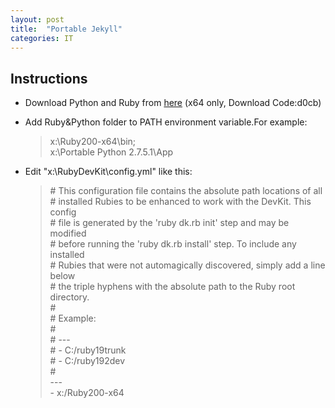 ```yaml
---
layout: post
title:  "Portable Jekyll"
categories: IT
---
```


## Instructions

* Download Python and Ruby from <a href="http://yunpan.cn/cgUMVmjZvjn6T" target="_blank">here</a> (x64 only, Download Code:d0cb)

* Add Ruby&Python folder to PATH environment variable.For example:  

	>x:\Ruby200-x64\bin;  
	>x:\Portable Python 2.7.5.1\App

* Edit "x:\RubyDevKit\config.yml" like this:

	>\# This configuration file contains the absolute path locations of all  
	>\# installed Rubies to be enhanced to work with the DevKit. This config  
	>\# file is generated by the 'ruby dk.rb init' step and may be modified  
	>\# before running the 'ruby dk.rb install' step. To include any installed  
	>\# Rubies that were not automagically discovered, simply add a line below  
	>\# the triple hyphens with the absolute path to the Ruby root directory.  
	>\#  
	>\# Example:  
	>\#  
	>\# ---  
	>\# - C:/ruby19trunk  
	>\# - C:/ruby192dev  
	>\#  
	>\---  
	>\- x:/Ruby200-x64  


